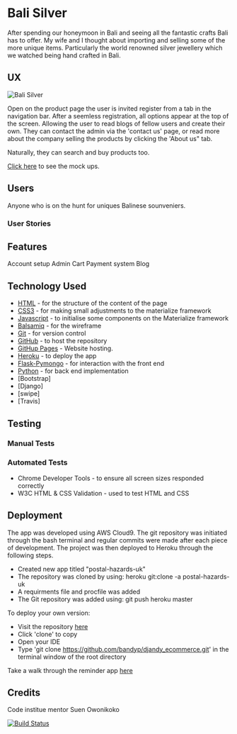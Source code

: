 # Bali Silver

After spending our honeymoon in Bali and seeing all the fantastic crafts Bali has to offer. My wife and I thought about importing
and selling some of the more unique items. Particularly the world renowned silver jewellery which we watched being hand crafted in Bali. 

## UX
![Bali Silver](#)

Open on the product page the user is invited register from a tab in the navigation bar. After a seemless registration, 
all options appear at the top of the screen. Allowing the user to read blogs of fellow users and create their own. 
They can contact the admin via the 'contact us' page, or read more about the company selling the products by clicking the 'About us" tab. 

Naturally, they can search and buy products too.

[Click here](library/BaliSilver.pdf) to see the mock ups.

## Users
Anyone who is on the hunt for uniques Balinese sounveniers. 

### User Stories

## Features
Account setup
Admin
Cart
Payment system
Blog

## Technology Used
* [HTML](https://www.w3schools.com/html/) - for the structure of the content of the page
* [CSS3](https://www.w3schools.com/css/) - for making small adjustments to the materialize framework
* [Javascript](https://www.javascript.com/) - to initialise some components on the Materialize framework
* [Balsamiq](https://balsamiq.com/wireframes/) - for the wireframe
* [Git](https://git-scm.com/) - for version control
* [GitHub](https://github.com/) - to host the repository
* [GitHup Pages](https://pages.github.com/) - Website hosting.
* [Heroku](https://heroku.com) - to deploy the app
* [Flask-Pymongo](https://flask-pymongo.readthedocs.io/en/latest/) - for interaction with the front end
* [Python](https://www.python.org/) - for back end implementation
* [Bootstrap]
* [Django]
* [swipe]
* [Travis]

## Testing

### Manual Tests


### Automated Tests
* Chrome Developer Tools - to ensure all screen sizes responded correctly
* W3C HTML & CSS Validation - used to test HTML and CSS

## Deployment
The app was developed using AWS Cloud9. The git repository was initiated through 
the bash terminal and regular commits were made after each piece of development. 
The project was then deployed to Heroku through the following steps.

* Created new app titled "postal-hazards-uk"
* The repository was cloned by using: heroku git:clone -a postal-hazards-uk
* A requirments file and procfile was added
* The Git repository was added using: git push heroku master

To deploy your own version:
* Visit the repository [here](https://github.com/bandyp/djandy_ecommerce)
* Click 'clone' to copy
* Open your IDE
* Type 'git clone https://github.com/bandyp/djandy_ecommerce.git' in the terminal window of the root directory

Take a walk through the reminder app [here](https://djandy_ecommerce.herokuapp.com/)

## Credits
Code institue mentor Suen Owonikoko

[![Build Status](https://travis-ci.org/bandyp/djandy-ecommerce.svg?branch=master)](https://travis-ci.org/bandyp/djandy-ecommerce)